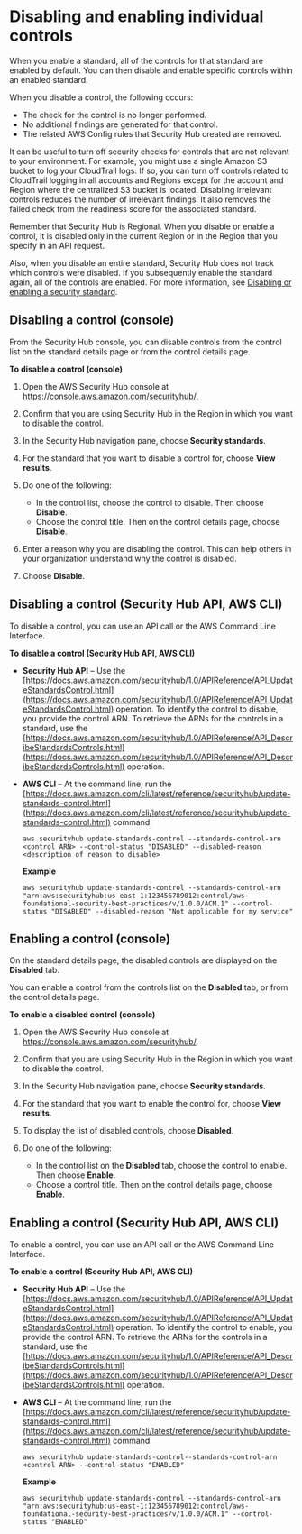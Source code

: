 # Disabling and enabling individual controls<a name="securityhub-standards-enable-disable-controls"></a>

When you enable a standard, all of the controls for that standard are enabled by default\. You can then disable and enable specific controls within an enabled standard\.

When you disable a control, the following occurs:
+ The check for the control is no longer performed\.
+ No additional findings are generated for that control\.
+ The related AWS Config rules that Security Hub created are removed\.

It can be useful to turn off security checks for controls that are not relevant to your environment\. For example, you might use a single Amazon S3 bucket to log your CloudTrail logs\. If so, you can turn off controls related to CloudTrail logging in all accounts and Regions except for the account and Region where the centralized S3 bucket is located\. Disabling irrelevant controls reduces the number of irrelevant findings\. It also removes the failed check from the readiness score for the associated standard\.

Remember that Security Hub is Regional\. When you disable or enable a control, it is disabled only in the current Region or in the Region that you specify in an API request\.

Also, when you disable an entire standard, Security Hub does not track which controls were disabled\. If you subsequently enable the standard again, all of the controls are enabled\. For more information, see [Disabling or enabling a security standard](securityhub-standards-enable-disable.md)\.

## Disabling a control \(console\)<a name="securityhub-standard-control-disable-console"></a>

From the Security Hub console, you can disable controls from the control list on the standard details page or from the control details page\.

**To disable a control \(console\)**

1. Open the AWS Security Hub console at [https://console\.aws\.amazon\.com/securityhub/](https://console.aws.amazon.com/securityhub/)\.

1. Confirm that you are using Security Hub in the Region in which you want to disable the control\.

1. In the Security Hub navigation pane, choose **Security standards**\.

1. For the standard that you want to disable a control for, choose **View results**\.

1. Do one of the following:
   + In the control list, choose the control to disable\. Then choose **Disable**\.
   + Choose the control title\. Then on the control details page, choose **Disable**\.

1. Enter a reason why you are disabling the control\. This can help others in your organization understand why the control is disabled\.

1. Choose **Disable**\.

## Disabling a control \(Security Hub API, AWS CLI\)<a name="securityhub-standard-control-disable-api"></a>

To disable a control, you can use an API call or the AWS Command Line Interface\.

**To disable a control \(Security Hub API, AWS CLI\)**
+ **Security Hub API** – Use the [https://docs.aws.amazon.com/securityhub/1.0/APIReference/API_UpdateStandardsControl.html](https://docs.aws.amazon.com/securityhub/1.0/APIReference/API_UpdateStandardsControl.html) operation\. To identify the control to disable, you provide the control ARN\. To retrieve the ARNs for the controls in a standard, use the [https://docs.aws.amazon.com/securityhub/1.0/APIReference/API_DescribeStandardsControls.html](https://docs.aws.amazon.com/securityhub/1.0/APIReference/API_DescribeStandardsControls.html) operation\.
+ **AWS CLI** – At the command line, run the [https://docs.aws.amazon.com/cli/latest/reference/securityhub/update-standards-control.html](https://docs.aws.amazon.com/cli/latest/reference/securityhub/update-standards-control.html) command\.

  ```
  aws securityhub update-standards-control --standards-control-arn <control ARN> --control-status "DISABLED" --disabled-reason <description of reason to disable>
  ```

  **Example**

  ```
  aws securityhub update-standards-control --standards-control-arn "arn:aws:securityhub:us-east-1:123456789012:control/aws-foundational-security-best-practices/v/1.0.0/ACM.1" --control-status "DISABLED" --disabled-reason "Not applicable for my service"
  ```

## Enabling a control \(console\)<a name="securityhub-standard-control-enable-console"></a>

On the standard details page, the disabled controls are displayed on the **Disabled** tab\.

You can enable a control from the controls list on the **Disabled** tab, or from the control details page\.

**To enable a disabled control \(console\)**

1. Open the AWS Security Hub console at [https://console\.aws\.amazon\.com/securityhub/](https://console.aws.amazon.com/securityhub/)\.

1. Confirm that you are using Security Hub in the Region in which you want to disable the control\.

1. In the Security Hub navigation pane, choose **Security standards**\.

1. For the standard that you want to enable the control for, choose **View results**\.

1. To display the list of disabled controls, choose **Disabled**\.

1. Do one of the following:
   + In the control list on the **Disabled** tab, choose the control to enable\. Then choose **Enable**\.
   + Choose a control title\. Then on the control details page, choose **Enable**\.

## Enabling a control \(Security Hub API, AWS CLI\)<a name="securityhub-standard-control-enable-api"></a>

To enable a control, you can use an API call or the AWS Command Line Interface\.

**To enable a control \(Security Hub API, AWS CLI\)**
+ **Security Hub API** – Use the [https://docs.aws.amazon.com/securityhub/1.0/APIReference/API_UpdateStandardsControl.html](https://docs.aws.amazon.com/securityhub/1.0/APIReference/API_UpdateStandardsControl.html) operation\. To identify the control to enable, you provide the control ARN\. To retrieve the ARNs for the controls in a standard, use the [https://docs.aws.amazon.com/securityhub/1.0/APIReference/API_DescribeStandardsControls.html](https://docs.aws.amazon.com/securityhub/1.0/APIReference/API_DescribeStandardsControls.html) operation\.
+ **AWS CLI** – At the command line, run the [https://docs.aws.amazon.com/cli/latest/reference/securityhub/update-standards-control.html](https://docs.aws.amazon.com/cli/latest/reference/securityhub/update-standards-control.html) command\.

  ```
  aws securityhub update-standards-control--standards-control-arn <control ARN> --control-status "ENABLED"
  ```

  **Example**

  ```
  aws securityhub update-standards-control --standards-control-arn "arn:aws:securityhub:us-east-1:123456789012:control/aws-foundational-security-best-practices/v/1.0.0/ACM.1" --control-status "ENABLED"
  ```